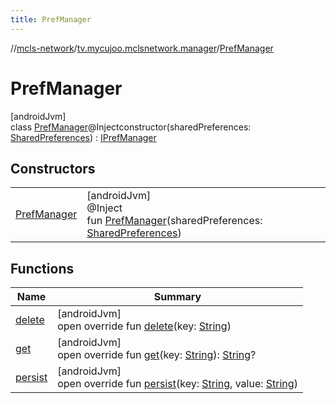 ```yaml
---
title: PrefManager
---
```

//[mcls-network](../../../index.html)/[tv.mycujoo.mclsnetwork.manager](../index.html)/[PrefManager](index.html)



# PrefManager



[androidJvm]\
class [PrefManager](index.html)@Injectconstructor(sharedPreferences: [SharedPreferences](https://developer.android.com/reference/kotlin/android/content/SharedPreferences.html)) : [IPrefManager](../-i-pref-manager/index.html)



## Constructors


| | |
|---|---|
| [PrefManager](-pref-manager.html) | [androidJvm]<br>@Inject<br>fun [PrefManager](-pref-manager.html)(sharedPreferences: [SharedPreferences](https://developer.android.com/reference/kotlin/android/content/SharedPreferences.html)) |


## Functions


| Name | Summary |
|---|---|
| [delete](delete.html) | [androidJvm]<br>open override fun [delete](delete.html)(key: [String](https://kotlinlang.org/api/latest/jvm/stdlib/kotlin/-string/index.html)) |
| [get](get.html) | [androidJvm]<br>open override fun [get](get.html)(key: [String](https://kotlinlang.org/api/latest/jvm/stdlib/kotlin/-string/index.html)): [String](https://kotlinlang.org/api/latest/jvm/stdlib/kotlin/-string/index.html)? |
| [persist](persist.html) | [androidJvm]<br>open override fun [persist](persist.html)(key: [String](https://kotlinlang.org/api/latest/jvm/stdlib/kotlin/-string/index.html), value: [String](https://kotlinlang.org/api/latest/jvm/stdlib/kotlin/-string/index.html)) |

